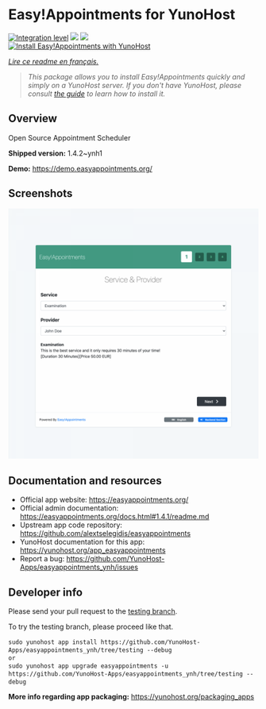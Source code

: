 <!--
N.B.: This README was automatically generated by https://github.com/YunoHost/apps/tree/master/tools/README-generator
It shall NOT be edited by hand.
-->

# Easy!Appointments for YunoHost

[![Integration level](https://dash.yunohost.org/integration/easyappointments.svg)](https://dash.yunohost.org/appci/app/easyappointments) ![](https://ci-apps.yunohost.org/ci/badges/easyappointments.status.svg) ![](https://ci-apps.yunohost.org/ci/badges/easyappointments.maintain.svg)  
[![Install Easy!Appointments with YunoHost](https://install-app.yunohost.org/install-with-yunohost.svg)](https://install-app.yunohost.org/?app=easyappointments)

*[Lire ce readme en français.](./README_fr.md)*

> *This package allows you to install Easy!Appointments quickly and simply on a YunoHost server.
If you don't have YunoHost, please consult [the guide](https://yunohost.org/#/install) to learn how to install it.*

## Overview

Open Source Appointment Scheduler

**Shipped version:** 1.4.2~ynh1

**Demo:** https://demo.easyappointments.org/

## Screenshots

![](./doc/screenshots/screenshots.png)

## Documentation and resources

* Official app website: https://easyappointments.org/
* Official admin documentation: https://easyappointments.org/docs.html#1.4.1/readme.md
* Upstream app code repository: https://github.com/alextselegidis/easyappointments
* YunoHost documentation for this app: https://yunohost.org/app_easyappointments
* Report a bug: https://github.com/YunoHost-Apps/easyappointments_ynh/issues

## Developer info

Please send your pull request to the [testing branch](https://github.com/YunoHost-Apps/easyappointments_ynh/tree/testing).

To try the testing branch, please proceed like that.
```
sudo yunohost app install https://github.com/YunoHost-Apps/easyappointments_ynh/tree/testing --debug
or
sudo yunohost app upgrade easyappointments -u https://github.com/YunoHost-Apps/easyappointments_ynh/tree/testing --debug
```

**More info regarding app packaging:** https://yunohost.org/packaging_apps